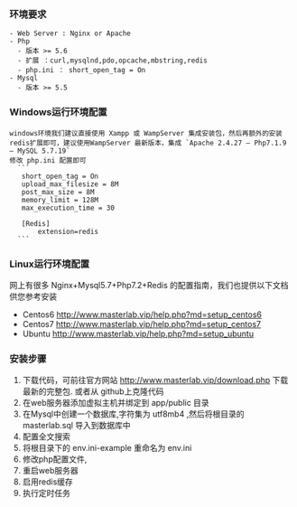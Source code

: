 

### 环境要求
```
- Web Server : Nginx or Apache
- Php
  - 版本 >= 5.6 
  - 扩展 ：curl,mysqlnd,pdo,opcache,mbstring,redis
  - php.ini ： short_open_tag = On
- Mysql
  - 版本 >= 5.5

```

### Windows运行环境配置
    windows环境我们建议直接使用 Xampp 或 WampServer 集成安装包，然后再额外的安装redis扩展即可，建议使用WampServer 最新版本，集成 `Apache 2.4.27 – Php7.1.9 – MySQL 5.7.19`
    修改 php.ini 配置即可
      ```
       short_open_tag = On
       upload_max_filesize = 8M
       post_max_size = 8M
       memory_limit = 128M
       max_execution_time = 30
       
       [Redis]
           extension=redis
      ```

### Linux运行环境配置
 
   网上有很多 Nginx+Mysql5.7+Php7.2+Redis 的配置指南，我们也提供以下文档供您参考安装
 
   - Centos6 http://www.masterlab.vip/help.php?md=setup_centos6
   - Centos7 http://www.masterlab.vip/help.php?md=setup_centos7
   - Ubuntu http://www.masterlab.vip/help.php?md=setup_ubuntu

### 安装步骤

 1. 下载代码，可前往官方网站 http://www.masterlab.vip/download.php 下载最新的完整包.
或者从 github上克隆代码
 2. 在web服务器添加虚拟主机并绑定到 app/public 目录
 3. 在Mysql中创建一个数据库,字符集为 utf8mb4 ,然后将根目录的 masterlab.sql 导入到数据库中
 4. 配置全文搜索
 5. 将根目录下的 env.ini-example 重命名为 env.ini
 6. 修改php配置文件,
 7. 重启web服务器
 8. 启用redis缓存
 9. 执行定时任务

###  
 